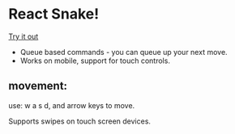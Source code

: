# React Snake!

[Try it out](https://deckele.github.io/react-snake/)

- Queue based commands - you can queue up your next move.
- Works on mobile, support for touch controls.

## movement:

use: w a s d, and arrow keys to move.

Supports swipes on touch screen devices.
